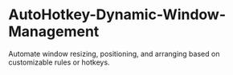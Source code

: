 # AutoHotkey-Dynamic-Window-Management
Automate window resizing, positioning, and arranging based on customizable rules or hotkeys.
